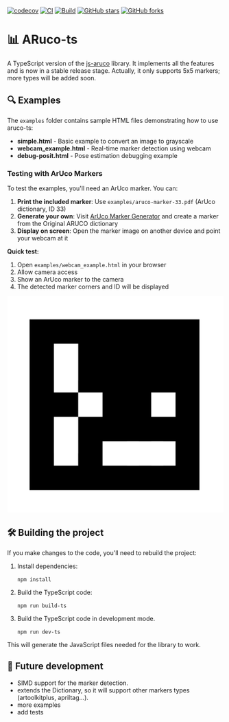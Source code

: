 [![codecov](https://codecov.io/github/kalwalt/ARuco-ts/graph/badge.svg?token=HCHI5UYYYY)](https://codecov.io/github/kalwalt/ARuco-ts) [![CI](https://github.com/kalwalt/ARuco-ts/actions/workflows/ci.yml/badge.svg)](https://github.com/kalwalt/ARuco-ts/actions/workflows/ci.yml) [![Build](https://github.com/kalwalt/ARuco-ts/actions/workflows/build.yml/badge.svg)](https://github.com/kalwalt/ARuco-ts/actions/workflows/build.yml) [![GitHub stars](https://img.shields.io/github/stars/kalwalt/ARuco-ts)](https://github.com/kalwalt/ARuco-ts/stargazers) [![GitHub forks](https://img.shields.io/github/forks/kalwalt/ARuco-ts)](https://github.com/kalwalt/ARuco-ts/network)

# 📊 ARuco-ts

A TypeScript version of the [js-aruco](https://github.com/jcmellado/js-aruco) library. It implements all the features and is now in a stable release stage. 
Actually, it only supports 5x5 markers; more types will be added soon.

## 🔍 Examples

The `examples` folder contains sample HTML files demonstrating how to use aruco-ts:

- **simple.html** - Basic example to convert an image to grayscale
- **webcam_example.html** - Real-time marker detection using webcam
- **debug-posit.html** - Pose estimation debugging example

### Testing with ArUco Markers

To test the examples, you'll need an ArUco marker. You can:

1. **Print the included marker**: Use `examples/aruco-marker-33.pdf` (ArUco dictionary, ID 33)
2. **Generate your own**: Visit [ArUco Marker Generator](https://chev.me/arucogen/) and create a marker from the Original ARUCO dictionary
3. **Display on screen**: Open the marker image on another device and point your webcam at it

**Quick test:**

1. Open `examples/webcam_example.html` in your browser
2. Allow camera access
3. Show an ArUco marker to the camera
4. The detected marker corners and ID will be displayed

![ArUco Marker Example](examples/aruco-marker-33.png)

## 🛠️ Building the project

If you make changes to the code, you'll need to rebuild the project:

1. Install dependencies:

   ```
   npm install
   ```

2. Build the TypeScript code:

   ```
   npm run build-ts
   ```

3. Build the TypeScript code in development mode.
   ```
   npm run dev-ts
   ```

This will generate the JavaScript files needed for the library to work.

## 🚀 Future development

- SIMD support for the marker detection.
- extends the Dictionary, so it will support other markers types (artoolkitplus, apriltag...).
- more examples
- add tests
